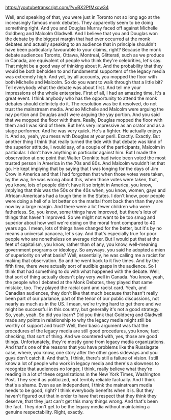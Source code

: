 https://youtubetranscript.com/?v=BX2PfMxow34

 Well, and speaking of that, you were just in Toronto not so long ago at the increasingly famous monk debates. They apparently seem to be doing something right. And you and Douglas Murray faced off against Michelle Goldberg and Malcolm Gladwell. And I believe that you and Douglas won the debate by the biggest margin that had ever occurred at the monk debates and actually speaking to an audience that in principle shouldn't have been particularly favourable to your claims, right? Because the monk debate audiences Toronto, Ottawa, Montreal, Glitterati, such as we produce in Canada, are equivalent of people who think they're celebrities, let's say. That might be a good way of thinking about it. And the probability that they would be both beholden to and fundamental supporters of the legacy media was extremely high. And yet, by all accounts, you mopped the floor with both Michelle and Malcolm. So do you want to walk through that a little bit? Tell everybody what the debate was about first. And tell me your impressions of the whole enterprise. First of all, I had an amazing time. It's a great event. I think anybody who has the opportunity to attend the monk debates should definitely do it. The resolution was be it resolved, do not trust the mainstream media. And so Michelle and Malcolm were arguing the nay portion and Douglas and I were arguing the yay portion. And you said that we mopped the floor with them. Really, Douglas mopped the floor with them and I was kind of there. But he's very impressive as an orator and as a stage performer. And he was very quick. He's a fighter. He actually enjoys it. And so, yeah, you mess with Douglas at your peril. Exactly. Exactly. But another thing I think that really turned the tide with that debate was kind of the superior attitude, I would say, of a couple of the participants, Malcolm in particular. I don't have anything in particular against him. But I made the observation at one point that Walter Cronkite had twice been voted the most trusted person in America in the 70s and 80s. And Malcolm wouldn't let that go. He kept implying that by saying that I was longing for the days of Jim Crow in America and that I had forgotten that when those votes were taken, by the way, he was wrong about this, when those votes were taken, that, you know, lots of people didn't have it so bright in America, you know, implying that this was the 50s or the 40s when, you know, women, gays and African-Americans had a tough time in the States. I don't know, poor people were doing a hell of a lot better on the marital front back then than they are now by a large margin. And there were a lot fewer children who were fatherless. So, you know, some things have improved, but there's lots of things that haven't improved. So we might not want to be too smug and superior about how well we're doing on the moral front compared to 40 years ago. I mean, lots of things have changed for the better, but it's by no means a universal panacea, let's say. And that's especially true for poor people who are nonetheless on average richer. But I would put that at the feet of capitalism, you know, rather than of any, you know, well-meaning government programs or ideology. So anyways, you said he adopted a mien of superiority on what basis? Well, essentially, he was calling me a racist for making that observation. So and he went back to it five times. And by the fifth time, there were actually sort of audible gasps in the audience. So I think that had something to do with what happened with the debate. Well, that sort of thing actually doesn't play very well in Canada. You know, yeah, the people who I debated at the Monk Debates, they played that same mistake, too. They played the racial card and racist card. Yeah, and Canadian audiences, they don't like that much because that hasn't really been part of our parlance, part of the tenor of our public discussions, not nearly as much as in the US. I mean, we're trying hard to get there and we might be successful in this country, but generally it's not a good strategy. So, yeah, yeah. So did you learn? Did you think that Goldberg and Gladwell made any points in relationship to why the legacy media might still be worthy of support and trust? Well, their basic argument was that the procedures of the legacy media are still good procedures, you know, fact checking, that sort of thing. And we countered with, yes, those are good things. Unfortunately, they're mostly gone from legacy media organizations. And that's one of the reasons that you have problems like the Russiagate case, where, you know, one story after the other goes sideways and you guys don't catch it. And that's, I think, there's still a failure of vision. I still know a lot of people who work in legacy media and there's a slowness to recognize that audiences no longer, I think, really believe what they're reading in a lot of these organizations in the New York Times, Washington Post. They see it as politicized, not terribly reliable factually. And I think that's a shame. Even as an independent, I think the mainstream media needs to be good, right? I think everybody benefits when it is. But they haven't figured out that in order to have that respect that they think they deserve, that they just can't get this many things wrong. And that's been the fact. They don't get to be the legacy media without maintaining a genuine respectability. Right, exactly.